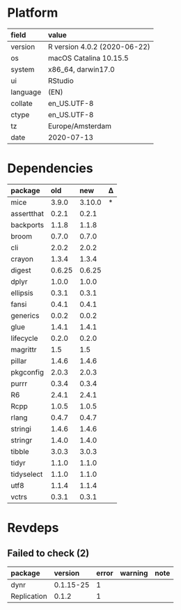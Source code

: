 # Platform

|field    |value                        |
|:--------|:----------------------------|
|version  |R version 4.0.2 (2020-06-22) |
|os       |macOS Catalina 10.15.5       |
|system   |x86_64, darwin17.0           |
|ui       |RStudio                      |
|language |(EN)                         |
|collate  |en_US.UTF-8                  |
|ctype    |en_US.UTF-8                  |
|tz       |Europe/Amsterdam             |
|date     |2020-07-13                   |

# Dependencies

|package    |old    |new    |Δ  |
|:----------|:------|:------|:--|
|mice       |3.9.0  |3.10.0 |*  |
|assertthat |0.2.1  |0.2.1  |   |
|backports  |1.1.8  |1.1.8  |   |
|broom      |0.7.0  |0.7.0  |   |
|cli        |2.0.2  |2.0.2  |   |
|crayon     |1.3.4  |1.3.4  |   |
|digest     |0.6.25 |0.6.25 |   |
|dplyr      |1.0.0  |1.0.0  |   |
|ellipsis   |0.3.1  |0.3.1  |   |
|fansi      |0.4.1  |0.4.1  |   |
|generics   |0.0.2  |0.0.2  |   |
|glue       |1.4.1  |1.4.1  |   |
|lifecycle  |0.2.0  |0.2.0  |   |
|magrittr   |1.5    |1.5    |   |
|pillar     |1.4.6  |1.4.6  |   |
|pkgconfig  |2.0.3  |2.0.3  |   |
|purrr      |0.3.4  |0.3.4  |   |
|R6         |2.4.1  |2.4.1  |   |
|Rcpp       |1.0.5  |1.0.5  |   |
|rlang      |0.4.7  |0.4.7  |   |
|stringi    |1.4.6  |1.4.6  |   |
|stringr    |1.4.0  |1.4.0  |   |
|tibble     |3.0.3  |3.0.3  |   |
|tidyr      |1.1.0  |1.1.0  |   |
|tidyselect |1.1.0  |1.1.0  |   |
|utf8       |1.1.4  |1.1.4  |   |
|vctrs      |0.3.1  |0.3.1  |   |

# Revdeps

## Failed to check (2)

|package     |version   |error |warning |note |
|:-----------|:---------|:-----|:-------|:----|
|dynr        |0.1.15-25 |1     |        |     |
|Replication |0.1.2     |1     |        |     |

